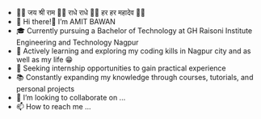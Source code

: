 
- 🙏🏼 जय श्री राम 🙏🏼 राधे राधे 🙏🏼 हर हर महादेव 🙏🏼
- 👋 Hi there!👋 I’m AMIT BAWAN
- 🎓 Currently pursuing a Bachelor of Technology at GH Raisoni Institute Engineering and Technology Nagpur
- 🌱 Actively learning and exploring my coding kills in Nagpur city and as well as my life 😁
- 💼 Seeking internship opportunities to gain practical experience
- 📚 Constantly expanding my knowledge through courses, tutorials, and personal projects
- 💞️ I’m looking to collaborate on ...
- 📫 How to reach me ...

<!---
AMIT-BAWANE02/AMIT-BAWANE02 is a ✨ special ✨ repository because its `README.md` (this file) appears on your GitHub profile.
You can click the Preview link to take a look at your changes.
--->
